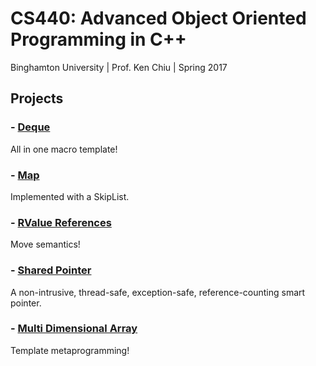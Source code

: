# CS440: Advanced Object Oriented Programming in C++

Binghamton University | Prof. Ken Chiu | Spring 2017

## Projects

### - [Deque](./deque/)
All in one macro template!

### - [Map](./map/)
Implemented with a SkipList.

### - [RValue References](./rvalue/)
Move semantics!

### - [Shared Pointer](./sharedptr/)
A non-intrusive, thread-safe, exception-safe, reference-counting smart pointer.

### - [Multi Dimensional Array](./multi-dim-array/)
Template metaprogramming!
